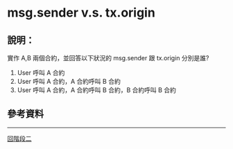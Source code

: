 # msg.sender v.s. tx.origin


## 說明：
實作 A,B 兩個合約，並回答以下狀況的 msg.sender 跟 tx.origin 分別是誰? 
1. User 呼叫 A 合約 
2. User 呼叫 A 合約，A 合約呼叫 B 合約 
3. User 呼叫 A 合約，A 合約呼叫 B 合約，B 合約呼叫 B 合約




## 參考資料

---
[回階段二](./README.md)




